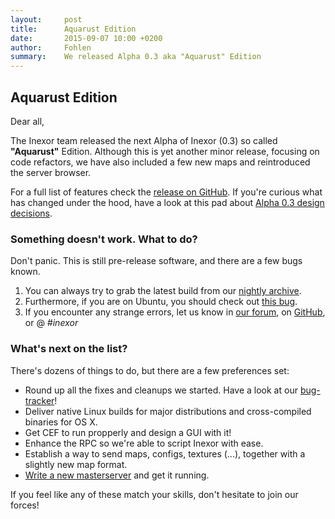 ```yaml
---
layout:     post
title:      Aquarust Edition
date:       2015-09-07 10:00 +0200
author:     Fohlen
summary:    We released Alpha 0.3 aka "Aquarust" Edition
---
```


## Aquarust Edition
Dear all,

The Inexor team released the next Alpha of Inexor (0.3) so called __"Aquarust"__ Edition.
Although this is yet another minor release, focusing on code refactors, we have also included a few new maps and reintroduced the server browser.

For a full list of features check the [release on GitHub](https://github.com/inexor-game/code/releases/tag/0.3.0-alpha).
If you're curious what has changed under the hood, have a look at this pad about [Alpha 0.3 design decisions](https://pad.inexor.org/p/Alpha3_Design_Decisions).

### Something doesn't work. What to do?
Don't panic. This is still pre-release software, and there are a few bugs known.

1. You can always try to grab the latest build from our [nightly archive](http://nightly.inexor.org).
2. Furthermore, if you are on Ubuntu, you should check out [this bug](https://github.com/inexor-game/code/issues/209).
3. If you encounter any strange errors, let us know in [our forum](https://community.inexor.org), on [GitHub](https://github.com/inexor-game), or @ _#inexor_

### What's next on the list?
There's dozens of things to do, but there are a few preferences set:

* Round up all the fixes and cleanups we started. Have a look at our [bug-tracker](https://github.com/inexor-game/code/issues)!
* Deliver native Linux builds for major distributions and cross-compiled binaries for OS X.
* Get CEF to run propperly and design a GUI with it!
* Enhance the RPC so we're able to script Inexor with ease.
* Establish a way to send maps, configs, textures (...), together with a slightly new map format.
* [Write a new masterserver](https://github.com/inexor-game/code/issues/20) and get it running.

If you feel like any of these match your skills, don't hesitate to join our forces!
